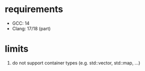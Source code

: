 # requirements

- GCC: 14
- Clang: 17/18 (part)

# limits

1. do not support container types (e.g. std::vector, std::map, ...)
